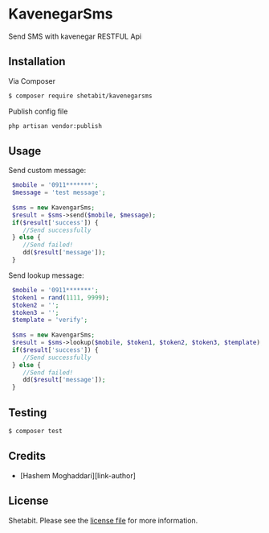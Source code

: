 # KavenegarSms

Send SMS with kavenegar RESTFUL Api
## Installation

Via Composer

``` bash
$ composer require shetabit/kavenegarsms
```

Publish config file
``` bash
php artisan vendor:publish
```

## Usage
Send custom message:
```php
 $mobile = '0911*******';
 $message = 'test message';
 
 $sms = new KavengarSms;
 $result = $sms->send($mobile, $message);
 if($result['success']) {
    //Send successfully
 } else {
    //Send failed!
    dd($result['message']);
 }
```
Send lookup message:
```php
 $mobile = '0911*******';
 $token1 = rand(1111, 9999);
 $token2 = '';
 $token3 = '';
 $template = 'verify';
 
 $sms = new KavengarSms;
 $result = $sms->lookup($mobile, $token1, $token2, $token3, $template);
 if($result['success']) {
    //Send successfully
 } else {
    //Send failed!
    dd($result['message']);
 }
```
## Testing

``` bash
$ composer test
```

## Credits

- [Hashem Moghaddari][link-author]

## License

Shetabit. Please see the [license file](license.md) for more information.
